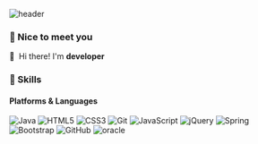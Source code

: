 ![header](https://capsule-render.vercel.app/api?type=Rect&color=auto&height=300&section=header&text=welcome%20My%20github&fontSize=90)

 
### 🤞 Nice to meet you
  👋&nbsp; Hi there! I'm <b>developer</b> 

### 💪 Skills
#### Platforms & Languages
![Java](https://img.shields.io/badge/java-%23ED8B00.svg?style=flat-square&logo=java&logoColor=white)
![HTML5](https://img.shields.io/badge/html5-%23E34F26.svg?style=flat-square&logo=html5&logoColor=white)
![CSS3](https://img.shields.io/badge/css3-%231572B6.svg?style=flat-square&logo=css3&logoColor=white)
![Git](https://img.shields.io/badge/git-%23F05033.svg?style=flat-square&logo=git&logoColor=white)
![JavaScript](https://img.shields.io/badge/JavaScript-F7DF1E?style=flat&logo=JavaScript&logoColor=white)
![jQuery](https://img.shields.io/badge/jQuery-0769AD?style=flat&logo=jQuery&logoColor=white)
![Spring](https://img.shields.io/badge/Spring-6DB33F?style=flat&logo=Spring&logoColor=white)
![Bootstrap](https://img.shields.io/badge/Bootstrap-7952B3?style=flat&logo=Bootstrap&logoColor=white)
![GitHub](https://img.shields.io/badge/github-%23121011.svg?style=flat-square&logo=github&logoColor=white)
![oracle](https://img.shields.io/badge/Oracle-F80000?style=for-the-badge&logo=Oracle&logoColor=white)
<br>







